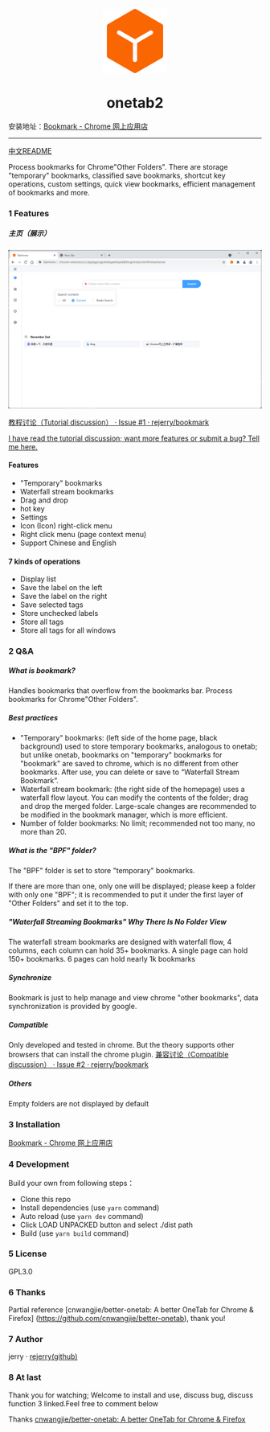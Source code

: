 <p align="center">
  <img src="./src/assets/icons/icon_128.png">
</p>

<h1 align="center">onetab2</h1>

安装地址：[Bookmark - Chrome 网上应用店](https://chrome.google.com/webstore/detail/tabhome/niiapeibeibgagkbjbicpcljemedehcf)

---

[中文README](README.md)

Process bookmarks for Chrome\"Other Folders\". There are storage \"temporary\" bookmarks, classified save bookmarks, shortcut key operations, custom settings, quick view bookmarks, efficient management of bookmarks and more.

### 1 Features

##### 主页（展示）

![](README.assets/2021-11-02_111734.png)

[教程讨论（Tutorial discussion） · Issue #1 · rejerry/bookmark](https://github.com/rejerry/bookmark/issues/1)

[I have read the tutorial discussion; want more features or submit a bug? Tell me here.](https://github.com/rejerry/bookmark/issues/new)
#### Features

- "Temporary" bookmarks
- Waterfall stream bookmarks
- Drag and drop
- hot key
- Settings
- Icon (Icon) right-click menu
- Right click menu (page context menu)
- Support Chinese and English

#### 7 kinds of operations

- Display list
- Save the label on the left
- Save the label on the right
- Save selected tags
- Store unchecked labels
- Store all tags
- Store all tags for all windows

### 2 Q&A

##### What is bookmark?

Handles bookmarks that overflow from the bookmarks bar. Process bookmarks for Chrome\"Other Folders\".

##### Best practices

- "Temporary" bookmarks: (left side of the home page, black background) used to store temporary bookmarks, analogous to onetab; but unlike onetab, bookmarks on "temporary" bookmarks for "bookmark" are saved to chrome, which is no different from other bookmarks. After use, you can delete or save to “Waterfall Stream Bookmark”.
- Waterfall stream bookmark: (the right side of the homepage) uses a waterfall flow layout. You can modify the contents of the folder; drag and drop the merged folder. Large-scale changes are recommended to be modified in the bookmark manager, which is more efficient.
- Number of folder bookmarks: No limit; recommended not too many, no more than 20.

##### What is the "BPF" folder?

The "BPF" folder is set to store "temporary" bookmarks.

If there are more than one, only one will be displayed; please keep a folder with only one "BPF"; it is recommended to put it under the first layer of "Other Folders" and set it to the top.

##### "Waterfall Streaming Bookmarks" Why There Is No Folder View

The waterfall stream bookmarks are designed with waterfall flow, 4 columns, each column can hold 35+ bookmarks. A single page can hold 150+ bookmarks. 6 pages can hold nearly 1k bookmarks

##### Synchronize

Bookmark is just to help manage and view chrome "other bookmarks", data synchronization is provided by google.

##### Compatible

Only developed and tested in chrome. But the theory supports other browsers that can install the chrome plugin. [兼容讨论（Compatible discussion） · Issue #2 · rejerry/bookmark](https://github.com/rejerry/bookmark/issues/2)

##### Others

Empty folders are not displayed by default

### 3 Installation

[Bookmark - Chrome 网上应用店](https://chrome.google.com/webstore/detail/bookmark/paigdnkkmodopofccgdeacgoocgeijkn/related?hl=zh-CN&gl=US)

### 4 Development

Build your own from following steps：
- Clone this repo
- Install dependencies (use `yarn` command)
- Auto reload (use `yarn dev` command)
- Click LOAD UNPACKED button and select ./dist path
- Build (use `yarn build` command)

### 5 License

GPL3.0

### 6 Thanks 

Partial reference [cnwangjie/better-onetab: A better OneTab for Chrome & Firefox] (https://github.com/cnwangjie/better-onetab), thank you!

### 7 Author

jerry · [rejerry(github)](https://github.com/rejerry)

### 8 At last

Thank you for watching; Welcome to install and use, discuss bug, discuss function 3 linked.Feel free to comment below

Thanks  [cnwangjie/better-onetab: A better OneTab for Chrome & Firefox](https://github.com/cnwangjie/better-onetab)